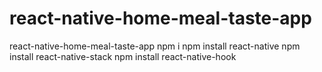 # react-native-home-meal-taste-app
react-native-home-meal-taste-app
npm i
npm install react-native
npm install react-native-stack
npm install react-native-hook
